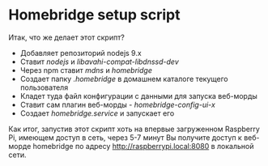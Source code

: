 # Homebridge setup script

Итак, что же делает этот скрипт?

* Добавляет репозиторий nodejs 9.x
* Ставит _nodejs_ и _libavahi-compat-libdnssd-dev_
* Через npm ставит _mdns_ и _homebridge_
* Создает папку _.homebridge_ в домашнем каталоге текущего пользователя
* Кладет туда файл конфигурации с данными для запуска веб-морды
* Ставит сам плагин веб-морды - _homebridge-config-ui-x_
* Создает _homebridge.service_ и запускает его

Как итог, запустив этот скрипт хоть на впервые загруженном Raspberry Pi, имеющем доступ в сеть, через 5-7 минут Вы получите доступ к веб-морде homebridge по адресу http://raspberrypi.local:8080 в локальной сети.
